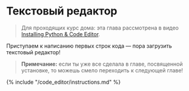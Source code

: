 # Текстовый редактор

> Для проходящих курс дома: эта глава рассмотрена в видео [Installing Python & Code Editor](https://www.youtube.com/watch?v=pVTaqzKZCdA&t=4m43s).

Приступаем к написанию первых строк кода — пора загрузить текстовый редактор!

> **Примечание:** если ты уже все сделала в главе, посвященной установке, то можешь смело переходить к следующей главе!

{% include "/code_editor/instructions.md" %}
